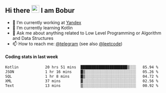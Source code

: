 ## Hi there <img src="https://media.giphy.com/media/hvRJCLFzcasrR4ia7z/giphy.gif" width="25px" height="25px"> I am Bobur

- 💼 I’m currently working at [Yandex](https://yandex.ru/)
- 🌱 I’m currently learning Kotlin
- 💬 Ask me about anything related to Low Level Programming or Algorithm and Data Structures
- 📫 How to reach me: [@telegram](https://t.me/octoant) (see also [@leetcode](https://leetcode.com/octoant/))    

#### Coding stats in last week

<!--START_SECTION:waka-->

```txt
Kotlin            20 hrs 51 mins  █████████████████████▒░░░   85.94 %
JSON              1 hr 16 mins    █▒░░░░░░░░░░░░░░░░░░░░░░░   05.26 %
SQL               1 hr 8 mins     █▒░░░░░░░░░░░░░░░░░░░░░░░   04.72 %
XML               37 mins         ▓░░░░░░░░░░░░░░░░░░░░░░░░   02.56 %
Text              13 mins         ▒░░░░░░░░░░░░░░░░░░░░░░░░   00.92 %
```

<!--END_SECTION:waka-->

